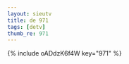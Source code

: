 ```yaml
--- 
layout: sieutv
title: de 971
tags: [detv]
thumb_re: 971
---
```

{% include oADdzK6f4W key="971" %} 
